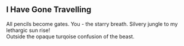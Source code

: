 I Have Gone Travelling
----------------------
All pencils become gates. You - the starry breath. Silvery jungle to my lethargic sun rise!  
Outside the opaque turqoise confusion of the beast.  
